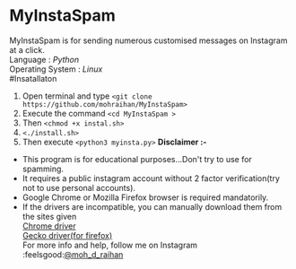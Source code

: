 # MyInstaSpam
MyInstaSpam is for sending numerous customised messages on Instagram at a click.<br/>
Language : *Python*<br/>
Operating System : *Linux*<br/>
#Insatallaton
1. Open terminal and type `<git clone https://github.com/mohraihan/MyInstaSpam>`
2. Execute the command `<cd MyInstaSpam >`
3. Then `<chmod +x instal.sh>`
4. `<./install.sh>`
5. Then execute `<python3 myinsta.py>`
**Disclaimer :-**
* This program is for educational purposes...Don't try to use for spamming.
* It requires a public instagram account without 2 factor verification(try not to use personal accounts).
* Google Chrome or Mozilla Firefox browser is required mandatorily.
* If the drivers are incompatible, you can manually download them from the sites given<br/>
[Chrome driver](https://sites.google.com/a/chromium.org/chromedriver/downloads)<br/>
[Gecko driver(for firefox)](https://github.com/mozilla/geckodriver/releases)<br/>
For more info and help, follow me on Instagram<br/>
:feelsgood:[@moh_d_raihan](https://www.instagram.com/moh_d_raihan)
